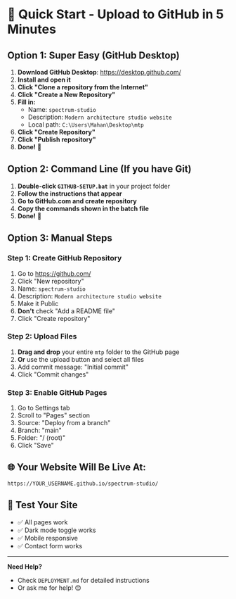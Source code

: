 # 🚀 Quick Start - Upload to GitHub in 5 Minutes

## Option 1: Super Easy (GitHub Desktop)

1. **Download GitHub Desktop**: https://desktop.github.com/
2. **Install and open it**
3. **Click "Clone a repository from the Internet"**
4. **Click "Create a New Repository"**
5. **Fill in:**
   - Name: `spectrum-studio`
   - Description: `Modern architecture studio website`
   - Local path: `C:\Users\Mahan\Desktop\mtp`
6. **Click "Create Repository"**
7. **Click "Publish repository"**
8. **Done!** 🎉

## Option 2: Command Line (If you have Git)

1. **Double-click `GITHUB-SETUP.bat`** in your project folder
2. **Follow the instructions that appear**
3. **Go to GitHub.com and create repository**
4. **Copy the commands shown in the batch file**
5. **Done!** 🎉

## Option 3: Manual Steps

### Step 1: Create GitHub Repository

1. Go to https://github.com/
2. Click "New repository"
3. Name: `spectrum-studio`
4. Description: `Modern architecture studio website`
5. Make it Public
6. **Don't** check "Add a README file"
7. Click "Create repository"

### Step 2: Upload Files

1. **Drag and drop** your entire `mtp` folder to the GitHub page
2. **Or** use the upload button and select all files
3. Add commit message: "Initial commit"
4. Click "Commit changes"

### Step 3: Enable GitHub Pages

1. Go to Settings tab
2. Scroll to "Pages" section
3. Source: "Deploy from a branch"
4. Branch: "main"
5. Folder: "/ (root)"
6. Click "Save"

## 🌐 Your Website Will Be Live At:

`https://YOUR_USERNAME.github.io/spectrum-studio/`

## 📱 Test Your Site

- ✅ All pages work
- ✅ Dark mode toggle works
- ✅ Mobile responsive
- ✅ Contact form works

---

**Need Help?**

- Check `DEPLOYMENT.md` for detailed instructions
- Or ask me for help! 😊

